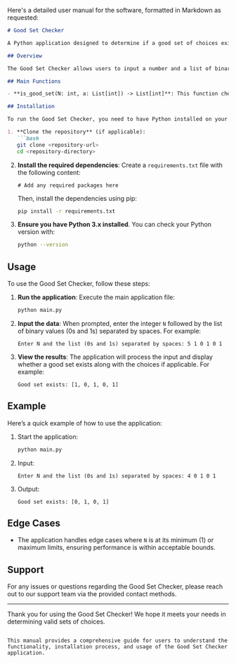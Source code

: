 Here's a detailed user manual for the software, formatted in Markdown as requested:

```markdown
# Good Set Checker

A Python application designed to determine if a good set of choices exists based on user-defined conditions.

## Overview

The Good Set Checker allows users to input a number and a list of binary values (0s and 1s) to check if a valid configuration of choices can be made. The application processes the input and returns a list of choices that satisfy the specified conditions or indicates that no valid set exists.

## Main Functions

- **is_good_set(N: int, a: List[int]) -> List[int]**: This function checks if a good set of choices exists based on the input parameters. It returns a list of choices if valid or `None` if no good set exists.

## Installation

To run the Good Set Checker, you need to have Python installed on your system. Follow these steps to set up the environment:

1. **Clone the repository** (if applicable):
   ```bash
   git clone <repository-url>
   cd <repository-directory>
   ```

2. **Install the required dependencies**:
   Create a `requirements.txt` file with the following content:
   ```
   # Add any required packages here
   ```

   Then, install the dependencies using pip:
   ```bash
   pip install -r requirements.txt
   ```

3. **Ensure you have Python 3.x installed**. You can check your Python version with:
   ```bash
   python --version
   ```

## Usage

To use the Good Set Checker, follow these steps:

1. **Run the application**:
   Execute the main application file:
   ```bash
   python main.py
   ```

2. **Input the data**:
   When prompted, enter the integer `N` followed by the list of binary values (0s and 1s) separated by spaces. For example:
   ```
   Enter N and the list (0s and 1s) separated by spaces: 5 1 0 1 0 1
   ```

3. **View the results**:
   The application will process the input and display whether a good set exists along with the choices if applicable. For example:
   ```
   Good set exists: [1, 0, 1, 0, 1]
   ```

## Example

Here’s a quick example of how to use the application:

1. Start the application:
   ```bash
   python main.py
   ```

2. Input:
   ```
   Enter N and the list (0s and 1s) separated by spaces: 4 0 1 0 1
   ```

3. Output:
   ```
   Good set exists: [0, 1, 0, 1]
   ```

## Edge Cases

- The application handles edge cases where `N` is at its minimum (1) or maximum limits, ensuring performance is within acceptable bounds.

## Support

For any issues or questions regarding the Good Set Checker, please reach out to our support team via the provided contact methods.

---

Thank you for using the Good Set Checker! We hope it meets your needs in determining valid sets of choices.
```

This manual provides a comprehensive guide for users to understand the functionality, installation process, and usage of the Good Set Checker application.
